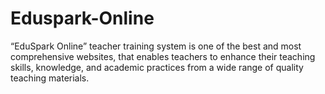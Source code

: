 # Eduspark-Online
“EduSpark Online” teacher training system is one of the best and most comprehensive websites, that enables teachers to enhance their teaching skills, knowledge, and academic practices from a wide range of quality teaching materials.
